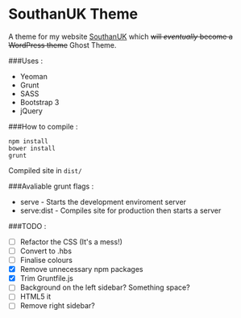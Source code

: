 # SouthanUK Theme
A theme for my website [SouthanUK](http://www.southanuk.co.uk) which ~~will *eventually* become a WordPress theme~~ Ghost Theme.

###Uses :
 - Yeoman
 - Grunt
 - SASS
 - Bootstrap 3
 - jQuery

###How to compile :
```
npm install
bower install
grunt 
```

Compiled site in ```dist/```

###Avaliable grunt flags :
 - serve - Starts the development enviroment server 
 - serve:dist - Compiles site for production then starts a server


###TODO :
  - [ ] Refactor the CSS (It's a mess!)
  - [ ] Convert to .hbs
  - [ ] Finalise colours
  - [x] Remove unnecessary npm packages
  - [x] Trim Gruntfile.js
  - [ ] Background on the left sidebar? Something space?
  - [ ] HTML5 it 
  - [ ] Remove right sidebar?